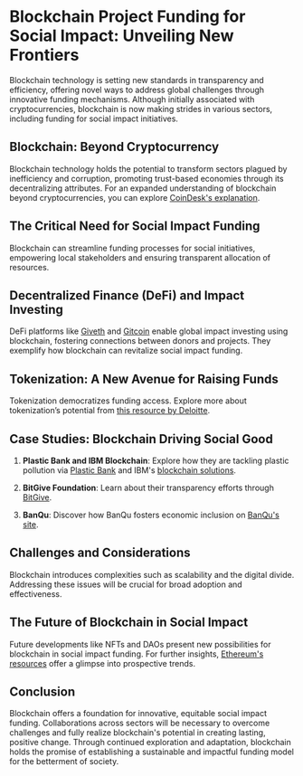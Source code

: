 # Blockchain Project Funding for Social Impact: Unveiling New Frontiers

Blockchain technology is setting new standards in transparency and efficiency, offering novel ways to address global challenges through innovative funding mechanisms. Although initially associated with cryptocurrencies, blockchain is now making strides in various sectors, including funding for social impact initiatives.

## Blockchain: Beyond Cryptocurrency

Blockchain technology holds the potential to transform sectors plagued by inefficiency and corruption, promoting trust-based economies through its decentralizing attributes. For an expanded understanding of blockchain beyond cryptocurrencies, you can explore [CoinDesk's explanation](https://www.coindesk.com/learn/what-is-blockchain-technology/).

## The Critical Need for Social Impact Funding

Blockchain can streamline funding processes for social initiatives, empowering local stakeholders and ensuring transparent allocation of resources.

## Decentralized Finance (DeFi) and Impact Investing

DeFi platforms like [Giveth](https://giveth.io/) and [Gitcoin](https://gitcoin.co/) enable global impact investing using blockchain, fostering connections between donors and projects. They exemplify how blockchain can revitalize social impact funding.

## Tokenization: A New Avenue for Raising Funds

Tokenization democratizes funding access. Explore more about tokenization’s potential from [this resource by Deloitte](https://www2.deloitte.com/us/en/pages/consulting/articles/blockchain-tokenization.html).

## Case Studies: Blockchain Driving Social Good

1. **Plastic Bank and IBM Blockchain**: Explore how they are tackling plastic pollution via [Plastic Bank](https://plasticbank.com/) and IBM's [blockchain solutions](https://www.ibm.com/blockchain).
   
2. **BitGive Foundation**: Learn about their transparency efforts through [BitGive](https://www.bitgivefoundation.org/).

3. **BanQu**: Discover how BanQu fosters economic inclusion on [BanQu's site](https://banqu.co/).

## Challenges and Considerations

Blockchain introduces complexities such as scalability and the digital divide. Addressing these issues will be crucial for broad adoption and effectiveness.

## The Future of Blockchain in Social Impact

Future developments like NFTs and DAOs present new possibilities for blockchain in social impact funding. For further insights, [Ethereum's resources](https://ethereum.org/en) offer a glimpse into prospective trends.

## Conclusion

Blockchain offers a foundation for innovative, equitable social impact funding. Collaborations across sectors will be necessary to overcome challenges and fully realize blockchain's potential in creating lasting, positive change. Through continued exploration and adaptation, blockchain holds the promise of establishing a sustainable and impactful funding model for the betterment of society.